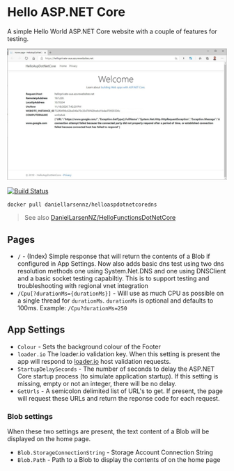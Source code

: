 # Hello ASP.NET Core

A simple Hello World ASP.NET Core website with a couple of features for testing.

![Screenshot](docs/images/home_page.jpg)

[![Build Status](https://daniellarsennz.visualstudio.com/HelloAspDotNetCore/_apis/build/status/DanielLarsenNZ.HelloAspDotNetCore?branchName=dnsdebug)](https://daniellarsennz.visualstudio.com/HelloAspDotNetCore/_build/latest?definitionId=10&branchName=dnsdebug)

    docker pull daniellarsennz/helloaspdotnetcoredns

> See also [DanielLarsenNZ/HelloFunctionsDotNetCore](https://github.com/DanielLarsenNZ/HelloFunctionsDotNetCore)


## Pages

* `/` - (Index) Simple response that will return the contents of a Blob if configured in App Settings. Now also adds basic dns test using two dns resolution methods one using System.Net.DNS and one using DNSClient and a basic socket testing capabiltiy. This is to support testing and troubleshooting with regional vnet integration
* `/Cpu[?durationMs={durationMs}]` - Will use as much CPU as possible on a single thread for `durationMs`. `durationMs` is optional and defaults to 100ms. Example: `/Cpu?durationMs=250`

## App Settings

* `Colour` - Sets the background colour of the Footer
* `loader.io` The loader.io validation key. When this setting is present the app will respond to [loader.io](https://loader.io) host validation requests.
* `StartupDelaySeconds` - The number of seconds to delay the ASP.NET Core startup process (to simulate application startup). If this setting is missing, empty or not an integer, there will be no delay.
* `GetUrls` - A semicolon delimited list of URL's to get. If present, the page will request these URLs and return the reponse code for each request.

### Blob settings

When these two settings are present, the text content of a Blob will be displayed on the home page.

* `Blob.StorageConnectionString` - Storage Account Connection String
* `Blob.Path` - Path to a Blob to display the contents of on the home page



